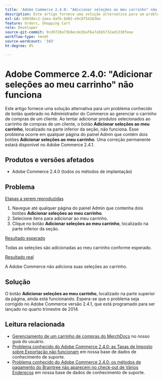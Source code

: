 ```yaml
---
title: 'Adobe Commerce 2.4.0: "Adicionar seleções ao meu carrinho" não funciona'
description: Este artigo fornece uma solução alternativa para um problema conhecido de botão quebrado no Administrador do Commerce ao gerenciar o carrinho de compras de um cliente. Ao tentar adicionar produtos selecionados ao carrinho de compras de um cliente, o botão **Adicionar seleções ao meu carrinho** localizado na parte inferior da seção não funciona. Esse problema ocorre em qualquer página do painel Admin que contém dois botões **Adicionar seleções ao meu carrinho**. Uma correção permanente estará disponível no Adobe Commerce 2.4.1.
exl-id: b0830ec2-2aea-4afb-8d02-e9c8f54283be
feature: Orders, Shopping Cart
role: Developer
source-git-commit: 9cd9720a73b8ecde3baf6a7a5b5732ad1330feee
workflow-type: tm+mt
source-wordcount: '343'
ht-degree: 0%

---
```


# Adobe Commerce 2.4.0: &quot;Adicionar seleções ao meu carrinho&quot; não funciona

Este artigo fornece uma solução alternativa para um problema conhecido de botão quebrado no Administrador do Commerce ao gerenciar o carrinho de compras de um cliente. Ao tentar adicionar produtos selecionados ao carrinho de compras de um cliente, o botão **Adicionar seleções ao meu carrinho**, localizado na parte inferior da seção, não funciona. Esse problema ocorre em qualquer página do painel Admin que contém dois botões **Adicionar seleções ao meu carrinho**. Uma correção permanente estará disponível no Adobe Commerce 2.4.1.

## Produtos e versões afetados

* Adobe Commerce 2.4.0 (todos os métodos de implantação)

## Problema

<u>Etapas a serem reproduzidas</u>

1. Navegue até qualquer página do painel Admin que contenha dois botões **Adicionar seleções ao meu carrinho**.
1. Selecione itens para adicionar ao meu carrinho.
1. Clique no botão **Adicionar seleções ao meu carrinho**, localizado na parte inferior da seção.

<u>Resultado esperado</u>

Todas as seleções são adicionadas ao meu carrinho conforme esperado.

<u>Resultado real</u>

A Adobe Commerce não adiciona suas seleções ao carrinho.

## Solução

O botão **Adicionar seleções ao meu carrinho**, localizado na parte superior da página, ainda está funcionando. Espera-se que o problema seja corrigido no Adobe Commerce versão 2.4.1, que está programado para ser lançado no quarto trimestre de 2014.

## Leitura relacionada

* [Gerenciamento de um carrinho de compras do MerchDocs](https://experienceleague.adobe.com/pt-br/docs/commerce-admin/stores-sales/point-of-purchase/assist/shopping-assisted-cart-manage) no nosso guia do usuário.
* [Problema conhecido do Adobe Commerce 2.4.0: as Taxas de Imposto sobre Exportação não funcionam](/help/troubleshooting/miscellaneous/magento-2-4-0-known-issue-export-tax-rates-does-not-work.md) em nossa base de dados de conhecimento de suporte.
* [Problema conhecido do Adobe Commerce 2.4.0: os métodos de pagamento do Braintree não aparecem no check-out de Vários Endereços](/help/troubleshooting/payments/magento-2-4-0-braintree-not-in-multiple-addresses-checkout.md) em nossa base de dados de conhecimento de suporte.
